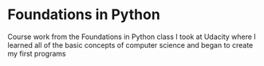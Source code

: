 # Foundations in Python

Course work from the Foundations in Python class I took at Udacity where I learned all of the basic concepts of computer science and began to create my first programs
